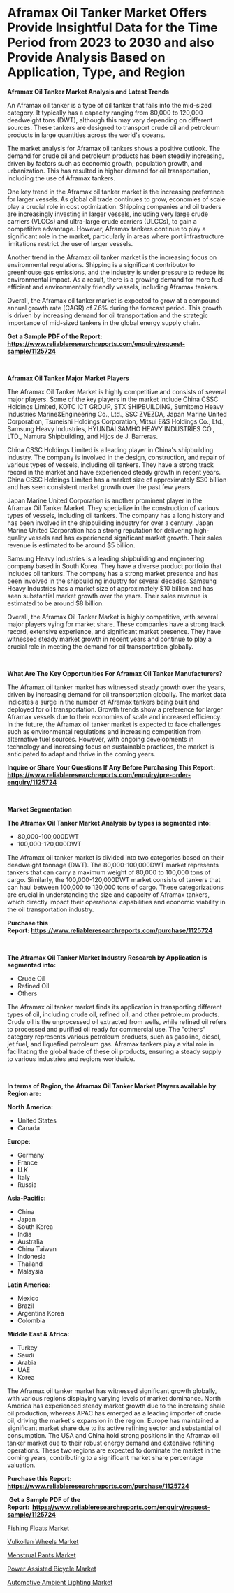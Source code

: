 <p><h1>Aframax Oil Tanker Market Offers Provide Insightful Data for the Time Period from 2023 to 2030 and also Provide Analysis Based on Application, Type, and Region</h1></p><p><strong>Aframax Oil Tanker Market Analysis and Latest Trends</strong></p>
<p><p>An Aframax oil tanker is a type of oil tanker that falls into the mid-sized category. It typically has a capacity ranging from 80,000 to 120,000 deadweight tons (DWT), although this may vary depending on different sources. These tankers are designed to transport crude oil and petroleum products in large quantities across the world's oceans.</p><p>The market analysis for Aframax oil tankers shows a positive outlook. The demand for crude oil and petroleum products has been steadily increasing, driven by factors such as economic growth, population growth, and urbanization. This has resulted in higher demand for oil transportation, including the use of Aframax tankers.</p><p>One key trend in the Aframax oil tanker market is the increasing preference for larger vessels. As global oil trade continues to grow, economies of scale play a crucial role in cost optimization. Shipping companies and oil traders are increasingly investing in larger vessels, including very large crude carriers (VLCCs) and ultra-large crude carriers (ULCCs), to gain a competitive advantage. However, Aframax tankers continue to play a significant role in the market, particularly in areas where port infrastructure limitations restrict the use of larger vessels.</p><p>Another trend in the Aframax oil tanker market is the increasing focus on environmental regulations. Shipping is a significant contributor to greenhouse gas emissions, and the industry is under pressure to reduce its environmental impact. As a result, there is a growing demand for more fuel-efficient and environmentally friendly vessels, including Aframax tankers.</p><p>Overall, the Aframax oil tanker market is expected to grow at a compound annual growth rate (CAGR) of 7.6% during the forecast period. This growth is driven by increasing demand for oil transportation and the strategic importance of mid-sized tankers in the global energy supply chain.</p></p>
<p><strong>Get a Sample PDF of the Report:&nbsp; <a href="https://www.reliableresearchreports.com/enquiry/request-sample/1125724">https://www.reliableresearchreports.com/enquiry/request-sample/1125724</a></strong></p>
<p>&nbsp;</p>
<p><strong>Aframax Oil Tanker Major Market Players</strong></p>
<p><p>The Aframax Oil Tanker Market is highly competitive and consists of several major players. Some of the key players in the market include China CSSC Holdings Limited, KOTC ICT GROUP, STX SHIPBUILDING, Sumitomo Heavy Industries Marine&Engineering Co., Ltd., SSC ZVEZDA, Japan Marine United Corporation, Tsuneishi Holdings Corporation, Mitsui E&S Holdings Co., Ltd., Samsung Heavy Industries, HYUNDAI SAMHO HEAVY INDUSTRIES CO., LTD., Namura Shipbuilding, and Hijos de J. Barreras.</p><p>China CSSC Holdings Limited is a leading player in China's shipbuilding industry. The company is involved in the design, construction, and repair of various types of vessels, including oil tankers. They have a strong track record in the market and have experienced steady growth in recent years. China CSSC Holdings Limited has a market size of approximately $30 billion and has seen consistent market growth over the past few years.</p><p>Japan Marine United Corporation is another prominent player in the Aframax Oil Tanker Market. They specialize in the construction of various types of vessels, including oil tankers. The company has a long history and has been involved in the shipbuilding industry for over a century. Japan Marine United Corporation has a strong reputation for delivering high-quality vessels and has experienced significant market growth. Their sales revenue is estimated to be around $5 billion.</p><p>Samsung Heavy Industries is a leading shipbuilding and engineering company based in South Korea. They have a diverse product portfolio that includes oil tankers. The company has a strong market presence and has been involved in the shipbuilding industry for several decades. Samsung Heavy Industries has a market size of approximately $10 billion and has seen substantial market growth over the years. Their sales revenue is estimated to be around $8 billion.</p><p>Overall, the Aframax Oil Tanker Market is highly competitive, with several major players vying for market share. These companies have a strong track record, extensive experience, and significant market presence. They have witnessed steady market growth in recent years and continue to play a crucial role in meeting the demand for oil transportation globally.</p></p>
<p>&nbsp;</p>
<p><strong>What Are The Key Opportunities For Aframax Oil Tanker Manufacturers?</strong></p>
<p><p>The Aframax oil tanker market has witnessed steady growth over the years, driven by increasing demand for oil transportation globally. The market data indicates a surge in the number of Aframax tankers being built and deployed for oil transportation. Growth trends show a preference for larger Aframax vessels due to their economies of scale and increased efficiency. In the future, the Aframax oil tanker market is expected to face challenges such as environmental regulations and increasing competition from alternative fuel sources. However, with ongoing developments in technology and increasing focus on sustainable practices, the market is anticipated to adapt and thrive in the coming years.</p></p>
<p><strong>Inquire or Share Your Questions If Any Before Purchasing This Report: <a href="https://www.reliableresearchreports.com/enquiry/pre-order-enquiry/1125724">https://www.reliableresearchreports.com/enquiry/pre-order-enquiry/1125724</a></strong></p>
<p>&nbsp;</p>
<p><strong>Market Segmentation</strong></p>
<p><strong>The Aframax Oil Tanker Market Analysis by types is segmented into:</strong></p>
<p><ul><li>80,000-100,000DWT</li><li>100,000-120,000DWT</li></ul></p>
<p><p>The Aframax oil tanker market is divided into two categories based on their deadweight tonnage (DWT). The 80,000-100,000DWT market represents tankers that can carry a maximum weight of 80,000 to 100,000 tons of cargo. Similarly, the 100,000-120,000DWT market consists of tankers that can haul between 100,000 to 120,000 tons of cargo. These categorizations are crucial in understanding the size and capacity of Aframax tankers, which directly impact their operational capabilities and economic viability in the oil transportation industry.</p></p>
<p><strong>Purchase this Report:&nbsp;<a href="https://www.reliableresearchreports.com/purchase/1125724">https://www.reliableresearchreports.com/purchase/1125724</a></strong></p>
<p>&nbsp;</p>
<p><strong>The Aframax Oil Tanker Market Industry Research by Application is segmented into:</strong></p>
<p><ul><li>Crude Oil</li><li>Refined Oil</li><li>Others</li></ul></p>
<p><p>The Aframax oil tanker market finds its application in transporting different types of oil, including crude oil, refined oil, and other petroleum products. Crude oil is the unprocessed oil extracted from wells, while refined oil refers to processed and purified oil ready for commercial use. The "others" category represents various petroleum products, such as gasoline, diesel, jet fuel, and liquefied petroleum gas. Aframax tankers play a vital role in facilitating the global trade of these oil products, ensuring a steady supply to various industries and regions worldwide.</p></p>
<p>&nbsp;</p>
<p><strong>In terms of Region, the Aframax Oil Tanker Market Players available by Region are:</strong></p>
<p>
    <p> <strong> North America: </strong>
        <ul>
            <li>United States</li>
            <li>Canada</li>
        </ul>
        </p> 
    <p> <strong> Europe: </strong>
        <ul>
            <li>Germany</li>
            <li>France</li>
            <li>U.K.</li>
            <li>Italy</li>
            <li>Russia</li>
        </ul>
        </p> 
    <p> <strong> Asia-Pacific: </strong>
        <ul>
            <li>China</li>
            <li>Japan</li>
            <li>South Korea</li>
            <li>India</li>
            <li>Australia</li>
            <li>China Taiwan</li>
            <li>Indonesia</li>
            <li>Thailand</li>
            <li>Malaysia</li>
        </ul>
        </p> 
    <p> <strong> Latin America: </strong>
        <ul>
            <li>Mexico</li>
            <li>Brazil</li>
            <li>Argentina Korea</li>
            <li>Colombia</li>
        </ul>
        </p> 
    <p> <strong> Middle East & Africa: </strong>
        <ul>
            <li>Turkey</li>
            <li>Saudi</li>
            <li>Arabia</li>
            <li>UAE</li>
            <li>Korea</li>
        </ul>
    </p>
    </p>
<p><p>The Aframax oil tanker market has witnessed significant growth globally, with various regions displaying varying levels of market dominance. North America has experienced steady market growth due to the increasing shale oil production, whereas APAC has emerged as a leading importer of crude oil, driving the market's expansion in the region. Europe has maintained a significant market share due to its active refining sector and substantial oil consumption. The USA and China hold strong positions in the Aframax oil tanker market due to their robust energy demand and extensive refining operations. These two regions are expected to dominate the market in the coming years, contributing to a significant market share percentage valuation.</p></p>
<p><strong>Purchase this Report: <a href="https://www.reliableresearchreports.com/purchase/1125724">https://www.reliableresearchreports.com/purchase/1125724</a></strong></p>
<p>&nbsp;<strong>Get a Sample PDF of the Report:&nbsp;&nbsp;<a href="https://www.reliableresearchreports.com/enquiry/request-sample/1125724">https://www.reliableresearchreports.com/enquiry/request-sample/1125724</a></strong></p>
<p><strong></strong></p>
<p><p><a href="https://medium.com/@inner.zone.room/decoding-fishing-floats-market-metrics-market-share-trends-and-growth-patterns-6b67048da2bf">Fishing Floats Market</a></p><p><a href="https://github.com/dringals/Market-Research-Report-List-1/blob/main/vulkollan-wheels-market.md">Vulkollan Wheels Market</a></p><p><a href="https://medium.com/@sight.lens.slot/menstrual-pants-market-the-key-to-successful-business-strategy-forecast-till-2030-b8bd99116a82">Menstrual Pants Market</a></p><p><a href="https://medium.com/@favor.look.seal/power-assisted-bicycle-market-size-cagr-trends-2024-2030-dd3771264653">Power Assisted Bicycle Market</a></p><p><a href="https://github.com/tamvrosiya/Market-Research-Report-List-1/blob/main/automotive-ambient-lighting-market.md">Automotive Ambient Lighting Market</a></p></p>